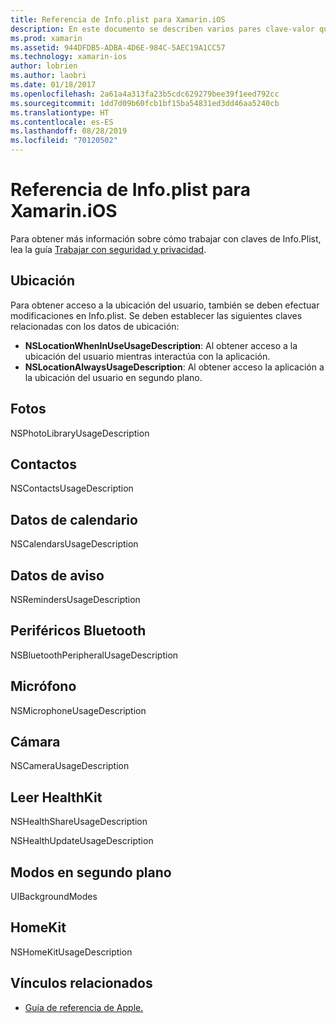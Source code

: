 ```yaml
---
title: Referencia de Info.plist para Xamarin.iOS
description: En este documento se describen varios pares clave-valor que se pueden establecer en el archivo Info.plist de una aplicación Xamarin.iOS. Estas claves son necesarias si la aplicación lleva a cabo tareas específicas, como obtener acceso a la ubicación, las fotos, el micrófono o la cámara.
ms.prod: xamarin
ms.assetid: 944DFDB5-ADBA-4D6E-984C-5AEC19A1CC57
ms.technology: xamarin-ios
author: lobrien
ms.author: laobri
ms.date: 01/18/2017
ms.openlocfilehash: 2a61a4a313fa23b5cdc629279bee39f1eed792cc
ms.sourcegitcommit: 1dd7d09b60fcb1bf15ba54831ed3dd46aa5240cb
ms.translationtype: HT
ms.contentlocale: es-ES
ms.lasthandoff: 08/28/2019
ms.locfileid: "70120502"
---
```

# <a name="infoplist-reference-for-xamarinios"></a>Referencia de Info.plist para Xamarin.iOS

Para obtener más información sobre cómo trabajar con claves de Info.Plist, lea la guía [Trabajar con seguridad y privacidad](~/ios/app-fundamentals/security-privacy.md). 

## <a name="location"></a>Ubicación 

Para obtener acceso a la ubicación del usuario, también se deben efectuar modificaciones en Info.plist. Se deben establecer las siguientes claves relacionadas con los datos de ubicación: 

- **NSLocationWhenInUseUsageDescription**: Al obtener acceso a la ubicación del usuario mientras interactúa con la aplicación. 
- **NSLocationAlwaysUsageDescription**: Al obtener acceso la aplicación a la ubicación del usuario en segundo plano.

## <a name="photos"></a>Fotos 

NSPhotoLibraryUsageDescription  

## <a name="contacts"></a>Contactos 

NSContactsUsageDescription 

## <a name="calendar-data"></a>Datos de calendario 
    
NSCalendarsUsageDescription 

## <a name="reminder-data"></a>Datos de aviso 
    
NSRemindersUsageDescription 

## <a name="bluetooth-peripherals"></a>Periféricos Bluetooth 
    
NSBluetoothPeripheralUsageDescription 

## <a name="microphone"></a>Micrófono 

NSMicrophoneUsageDescription 

## <a name="camera"></a>Cámara 
    
NSCameraUsageDescription 

## <a name="reading-healthkit"></a>Leer HealthKit  

NSHealthShareUsageDescription 

NSHealthUpdateUsageDescription 

## <a name="background-modes"></a>Modos en segundo plano 
    
UIBackgroundModes 

## <a name="homekit"></a>HomeKit 

NSHomeKitUsageDescription 


## <a name="related-links"></a>Vínculos relacionados

- [Guía de referencia de Apple.](https://developer.apple.com/library/content/documentation/General/Reference/InfoPlistKeyReference/Articles/iPhoneOSKeys.html#//apple_ref/doc/uid/TP40009252-SW10)
